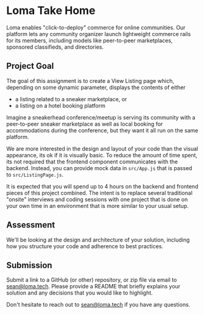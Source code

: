 # Loma Take Home
Loma enables "click-to-deploy" commerce for online communities. Our platform lets any community organizer launch lightweight commerce rails for its members, including models like peer-to-peer marketplaces, sponsored classifieds, and directories.

## Project Goal
The goal of this assignment is to create a View Listing page which, depending on some dynamic parameter, displays the contents of either 
- a listing related to a sneaker marketplace, or
- a listing on a hotel booking platform

Imagine a sneakerhead conference/meetup is serving its community with a peer-to-peer sneaker marketplace as well as local booking for accommodations during the conference, but they want it all run on the same platform.

We are more interested in the design and layout of your code than the visual appearance, its ok if it is visually basic. To reduce the amount of time spent, its not required that the frontend component communicates with the backend. Instead, you can provide mock data in `src/App.js` that is passed to `src/ListingPage.js`.

It is expected that you will spend up to 4 hours on the backend and frontend pieces of this project combined. The intent is to replace several traditional "onsite" interviews and coding sessions with one project that is done on your own time in an environment that is more similar to your usual setup.

## Assessment
We'll be looking at the design and architecture of your solution, including how you structure your code and adherence to best practices. 

## Submission
Submit a link to a GitHub (or other) repository, or zip file via email to sean@loma.tech. Please provide a README that briefly explains your solution and any decisions that you would like to highlight.

Don't hesitate to reach out to sean@loma.tech if you have any questions. 
